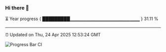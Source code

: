 ### Hi there 👋

⏳ Year progress { █████████▁▁▁▁▁▁▁▁▁▁▁▁▁▁▁▁▁▁▁▁▁ } 31.11 %

---

⏰ Updated on Thu, 24 Apr 2025 12:53:24 GMT

![Progress Bar CI](https://github.com/DhruviPatel157/GitHub-Actions-Demo/workflows/Progress%20Bar%20CI/badge.svg)
